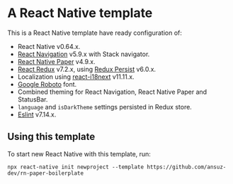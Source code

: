 # A React Native template

This is a React Native template have ready configuration of:

- React Native v0.64.x.
- [React Navigation](https://reactnavigation.org/) v5.9.x with Stack navigator.
- [React Native Paper](https://callstack.github.io/react-native-paper/index.html) v4.9.x.
- [React Redux](https://react-redux.js.org/) v7.2.x, using [Redux Persist](https://github.com/rt2zz/redux-persist) v6.0.x.
- Localization using [react-i18next](https://react.i18next.com/) v11.11.x.
- [Google Roboto](https://fonts.google.com/specimen/Roboto) font.
- Combined theming for React Navigation, React Native Paper and StatusBar.
- `language` and `isDarkTheme` settings persisted in Redux store.
- [Eslint](https://eslint.org/) v7.14.x.

## Using this template

To start new React Native with this template, run:

```console
npx react-native init newproject --template https://github.com/ansuz-dev/rn-paper-boilerplate
```
